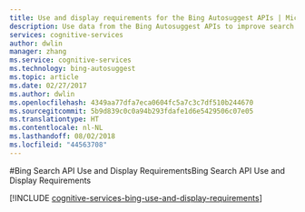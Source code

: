 ```yaml
---
title: Use and display requirements for the Bing Autosuggest APIs | Microsoft Docs
description: Use data from the Bing Autosuggest APIs to improve search results from automated processes.
services: cognitive-services
author: dwlin
manager: zhang
ms.service: cognitive-services
ms.technology: bing-autosuggest
ms.topic: article
ms.date: 02/27/2017
ms.author: dwlin
ms.openlocfilehash: 4349aa77dfa7eca0604fc5a7c3c7df510b244670
ms.sourcegitcommit: 5b9d839c0c0a94b293fdafe1d6e5429506c07e05
ms.translationtype: HT
ms.contentlocale: nl-NL
ms.lasthandoff: 08/02/2018
ms.locfileid: "44563708"
---
```

#<a name="bing-search-api-use-and-display-requirements"></a><span data-ttu-id="51c76-103">Bing Search API Use and Display Requirements</span><span class="sxs-lookup"><span data-stu-id="51c76-103">Bing Search API Use and Display Requirements</span></span>

[!INCLUDE [cognitive-services-bing-use-and-display-requirements](../../../includes/cognitive-services-bing-use-and-display-requirements.md)]